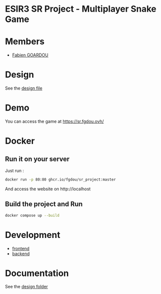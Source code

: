 ESIR3 SR Project - Multiplayer Snake Game
===

# Members
- [Fabien GOARDOU](https://fabiengoardou.fr/)

# Design
See the [design file](./design/design.md)

# Demo
You can access the game at https://sr.fgdou.ovh/

# Docker
## Run it on your server
Just run :
```sh
docker run -p 80:80 ghcr.io/fgdou/sr_project:master
```
And access the website on http://localhost

## Build the project and Run
```sh
docker compose up --build
```

# Development
- [frontend](./frontend/)
- [backend](./backend/)

# Documentation
See the [design folder](./design/)